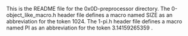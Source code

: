 This is the README file for the 0x0D-preprocessor directory.
The 0-object_like_macro.h header file defines a macro named SIZE as an abbreviation for the token 1024.
The 1-pi.h header file defines a macro named PI as an abbreviation for the token 3.14159265359 .

